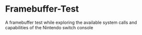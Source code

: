 # Framebuffer-Test
A framebuffer test while exploring the available system calls and capabilities of the Nintendo switch console
